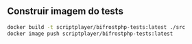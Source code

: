 ## Construir imagem do tests

```bash
docker build -t scriptplayer/bifrostphp-tests:latest ./src
docker image push scriptplayer/bifrostphp-tests:latest
```
